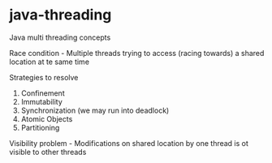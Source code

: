 # java-threading
Java multi threading concepts

Race condition - Multiple threads trying to access (racing towards) a shared location at te same time<br/>

Strategies to resolve
1. Confinement
2. Immutability
3. Synchronization  (we may run into deadlock)
4. Atomic Objects
5. Partitioning
    
Visibility problem - Modifications on shared location by one thread is ot visible to other threads
